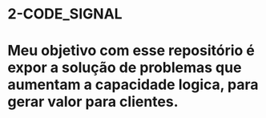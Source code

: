 # 2-CODE_SIGNAL
# Meu objetivo com esse repositório é expor a solução de problemas que aumentam a capacidade logica, para gerar valor para clientes.
